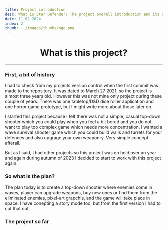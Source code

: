 ```yaml
---
title: Project introduction
desc: What is Star Defender? The project overall introduction and its progress so far.  
date: 11.02.2024
index: 2
thumb: ../images/thumbs/ngo.png
---
```


# <center> What is this project? </center>

---

### First, a bit of history

I had to check from my projects version control when the first commit was made to the repository. It was dated to March 27 2021, 
so the project is almost three years old. However this was not mine only project during these couple of years. There was one tabletop/D&D dice roller application and
one horror game prototype, but I might write more about those later on.

I started this project because I felt there was not a simple, casual top-down shooter which you could play when you feel a bit bored and you do not want to play too complex game which needs more concentration. I wanted a wave survival shooter game which you could build walls and turrets for your defences and also upgrage your own weaponry. Very simple concept afterall.

But as I said, I had other projects so this project was on hold over an year and again during autumn of 2023 I decided to start to work with this project again.

### So what is the plan?

The plan today is to create a top-down shooter where enemies come in waves, player can upgrade weapons, buy new ones or find them from the eliminated enemies, pixel-art grapchis, and the game will take place in space. I have conepting a story mode too, but from the first version I had to cut that out.

### The project so far
